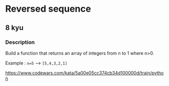 # Reversed sequence
## 8 kyu
### Description

Build a function that returns an array of integers from n to 1 where n>0.

Example : `n=5` --> `[5,4,3,2,1]`

https://www.codewars.com/kata/5a00e05cc374cb34d100000d/train/python